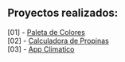 ## Proyectos realizados:

[01] - [Paleta de Colores](https://paleta-colores.vercel.app/)
<br />
[02] - [Calculadora de Propinas](https://calculadora-propinas-gray.vercel.app/)
<br />
[03] - [App Climatico](https://app-climatico-kohl.vercel.app/)
<!--
  Crear nuevos proyectos
  npm create vite@latest
-->
